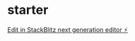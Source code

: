 # starter

[Edit in StackBlitz next generation editor ⚡️](https://stackblitz.com/~/github.com/HildusOter/starter)